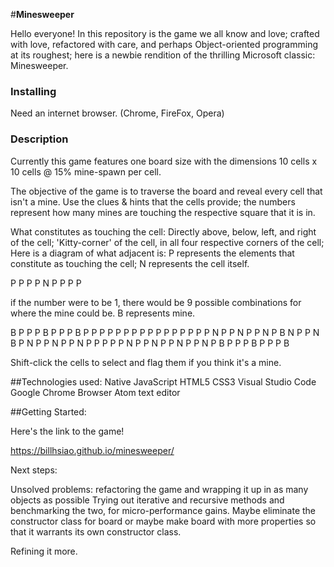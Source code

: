#**Minesweeper**

Hello everyone! In this repository is the game we all know and love; crafted with love, refactored with care, and perhaps Object-oriented programming at its roughest; here is a newbie rendition of the thrilling Microsoft classic: Minesweeper.

### Installing

Need an internet browser. (Chrome, FireFox, Opera)

### Description

Currently this game features one board size with the dimensions 10 cells x 10 cells @ 15% mine-spawn per cell.

The objective of the game is to traverse the board and reveal every cell that isn't a mine. Use the clues & hints that the cells provide; the numbers represent how many mines are touching the respective square that it is in.

What constitutes as touching the cell:
Directly above, below, left, and right of the cell;
'Kitty-corner' of the cell, in all four respective corners of the cell;
Here is a diagram of what adjacent is:
P represents the elements that constitute as touching the cell;
N represents the cell itself.

P P P
P N P
P P P

if the number were to be 1, there would be 9 possible combinations for where the mine could be. B represents mine.

B P P  P B P  P P B  P P P  P P P  P P P  P P P  P P P
P N P  P N P  P N P  B N P  P N B  P N P  P N P  P N P
P P P  P N P  P N P  P N P  P N P  B P P  P B P  P P B

 Shift-click the cells to select and flag them if you think it's a mine.

 ##Technologies used:
 Native JavaScript
 HTML5
 CSS3
 Visual Studio Code
 Google Chrome Browser
 Atom text editor


 ##Getting Started:

 Here's the link to the game!

 https://billhsiao.github.io/minesweeper/

Next steps:

Unsolved problems: refactoring the game and wrapping it up in as many objects as possible
Trying out iterative and recursive methods and benchmarking the two, for micro-performance gains.
Maybe eliminate the constructor class for board or maybe make board with more properties so that it warrants its own constructor class.

Refining it more.
